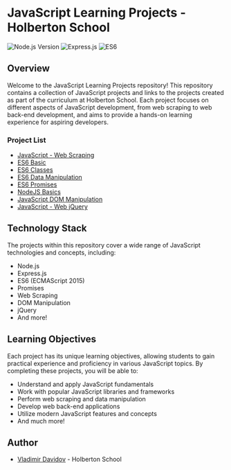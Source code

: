 # JavaScript Learning Projects - Holberton School

![Node.js Version](https://img.shields.io/badge/Node.js-12.x.x-blue.svg)
![Express.js](https://img.shields.io/badge/Express.js-Web_Framework-red.svg)
![ES6](https://img.shields.io/badge/ES6-ECMAScript_2015-yellow.svg)


## Overview

Welcome to the JavaScript Learning Projects repository! This repository contains a collection of JavaScript projects and links to the projects created as part of the curriculum at Holberton School. Each project focuses on different aspects of JavaScript development, from web scraping to web back-end development, and aims to provide a hands-on learning experience for aspiring developers.

### Project List

- [JavaScript - Web Scraping](https://github.com/v-dav/holbertonschool-javascript-coding/tree/main/javascript-web_scraping)
- [ES6 Basic](https://github.com/v-dav/holbertonschool-web_back_end/tree/main/ES6_basic)
- [ES6 Classes](https://github.com/v-dav/holbertonschool-web_back_end/tree/main/ES6_classes)
- [ES6 Data Manipulation](https://github.com/v-dav/holbertonschool-web_back_end/tree/main/ES6_data_manipulation)
- [ES6 Promises](https://github.com/v-dav/holbertonschool-web_back_end/tree/main/ES6_promise)
- [NodeJS Basics](https://github.com/v-dav/holbertonschool-javascript-coding/tree/main/Node_JS_basic)
- [JavaScript DOM Manipulation](https://github.com/v-dav/holbertonschool-higher_level_programming/tree/main/javascript-dom_manipulation)
- [JavaScript - Web jQuery](https://github.com/v-dav/holbertonschool-higher_level_programming/tree/main/javascript-web_jquery)

## Technology Stack

The projects within this repository cover a wide range of JavaScript technologies and concepts, including:

- Node.js
- Express.js
- ES6 (ECMAScript 2015)
- Promises
- Web Scraping
- DOM Manipulation
- jQuery
- And more!

## Learning Objectives

Each project has its unique learning objectives, allowing students to gain practical experience and proficiency in various JavaScript topics. By completing these projects, you will be able to:

- Understand and apply JavaScript fundamentals
- Work with popular JavaScript libraries and frameworks
- Perform web scraping and data manipulation
- Develop web back-end applications
- Utilize modern JavaScript features and concepts
- And much more!

## Author

- [Vladimir Davidov](https://github.com/v-dav) - Holberton School
